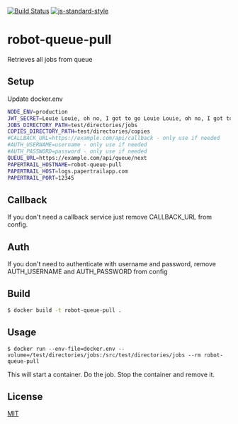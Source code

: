 [![Build Status](https://travis-ci.org/telemark/robot-queue-pull.svg?branch=master)](https://travis-ci.org/telemark/robot-queue-pull)
[![js-standard-style](https://img.shields.io/badge/code%20style-standard-brightgreen.svg?style=flat)](https://github.com/feross/standard)

# robot-queue-pull

Retrieves all jobs from queue

## Setup

Update docker.env

```bash
NODE_ENV=production
JWT_SECRET=Louie Louie, oh no, I got to go Louie Louie, oh no, I got to go
JOBS_DIRECTORY_PATH=test/directories/jobs
COPIES_DIRECTORY_PATH=test/directories/copies
#CALLBACK_URL=https://example.com/api/callback - only use if needed
#AUTH_USERNAME=username - only use if needed
#AUTH_PASSWORD=password - only use if needed
QUEUE_URL=https://example.com/api/queue/next
PAPERTRAIL_HOSTNAME=robot-queue-pull
PAPERTRAIL_HOST=logs.papertrailapp.com
PAPERTRAIL_PORT=12345
```

## Callback

If you don't need a callback service just remove CALLBACK_URL from config.

## Auth

If you don't need to authenticate with username and password, remove AUTH_USERNAME and AUTH_PASSWORD from config

## Build

```bash
$ docker build -t robot-queue-pull .
```

## Usage

```
$ docker run --env-file=docker.env --volume=/test/directories/jobs:/src/test/directories/jobs --rm robot-queue-pull
```

This will start a container. Do the job. Stop the container and remove it.

## License

[MIT](LICENSE)
